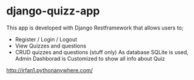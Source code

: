 # django-quizz-app

This app is developed with Django Restframework that allows users to;
  - Register / Login / Logout
  - View Quizzes and questions
  - CRUD quizzes and questions (stuff only)
As database SQLite is used,
Admin Dashborad is Customized to show all info about Quiz

http://irfan1.pythonanywhere.com/

